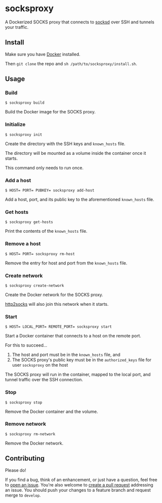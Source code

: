 # socksproxy

A Dockerized SOCKS proxy that connects to [socksd](https://github.com/zbo14/socksd) over SSH and tunnels your traffic.

## Install

Make sure you have [Docker](https://docs.docker.com/install/) installed.

Then `git clone` the repo and `sh /path/to/socksproxy/install.sh`.

## Usage

### Build

`$ socksproxy build`

Build the Docker image for the SOCKS proxy.

### Initialize

`$ socksproxy init`

Create the directory with the SSH keys and `known_hosts` file.

The directory will be mounted as a volume inside the container once it starts.

This command only needs to run once.

### Add a host

`$ HOST= PORT= PUBKEY= socksproxy add-host`

Add a host, port, and its public key to the aforementioned `known_hosts` file.

### Get hosts

`$ socksproxy get-hosts`

Print the contents of the `known_hosts` file.

### Remove a host

`$ HOST= PORT= socksproxy rm-host`

Remove the entry for host and port from the `known_hosts` file.

### Create network

`$ socksproxy create-network`

Create the Docker network for the SOCKS proxy.

[http2socks](https://github.com/zbo14/http2socks) will also join this network when it starts.

### Start

`$ HOST= LOCAL_PORT= REMOTE_PORT= socksproxy start`

Start a Docker container that connects to a host on the remote port.

For this to succeed...
1. The host and port must be in the `known_hosts` file, and
2. The SOCKS proxy's public key must be in the `authorized_keys` file for user `socksproxy` on the host

The SOCKS proxy will run in the container, mapped to the local port, and tunnel traffic over the SSH connection.

### Stop

`$ socksproxy stop`

Remove the Docker container and the volume.

### Remove network

`$ socksproxy rm-network`

Remove the Docker network.

## Contributing

Please do!

If you find a bug, think of an enhancement, or just have a question, feel free to [open an issue](https://github.com/zbo14/socksproxy/issues/new). You're also welcome to [create a pull request](https://github.com/zbo14/socksproxy/compare/develop...) addressing an issue. You should push your changes to a feature branch and request merge to `develop`.
